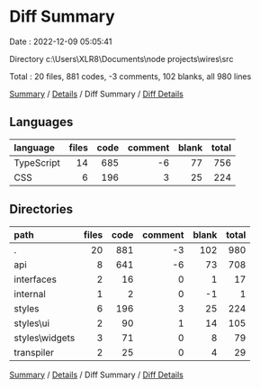 # Diff Summary

Date : 2022-12-09 05:05:41

Directory c:\\Users\\XLR8\\Documents\\node projects\\wires\\src

Total : 20 files,  881 codes, -3 comments, 102 blanks, all 980 lines

[Summary](results.md) / [Details](details.md) / Diff Summary / [Diff Details](diff-details.md)

## Languages
| language | files | code | comment | blank | total |
| :--- | ---: | ---: | ---: | ---: | ---: |
| TypeScript | 14 | 685 | -6 | 77 | 756 |
| CSS | 6 | 196 | 3 | 25 | 224 |

## Directories
| path | files | code | comment | blank | total |
| :--- | ---: | ---: | ---: | ---: | ---: |
| . | 20 | 881 | -3 | 102 | 980 |
| api | 8 | 641 | -6 | 73 | 708 |
| interfaces | 2 | 16 | 0 | 1 | 17 |
| internal | 1 | 2 | 0 | -1 | 1 |
| styles | 6 | 196 | 3 | 25 | 224 |
| styles\\ui | 2 | 90 | 1 | 14 | 105 |
| styles\\widgets | 3 | 71 | 0 | 8 | 79 |
| transpiler | 2 | 25 | 0 | 4 | 29 |

[Summary](results.md) / [Details](details.md) / Diff Summary / [Diff Details](diff-details.md)